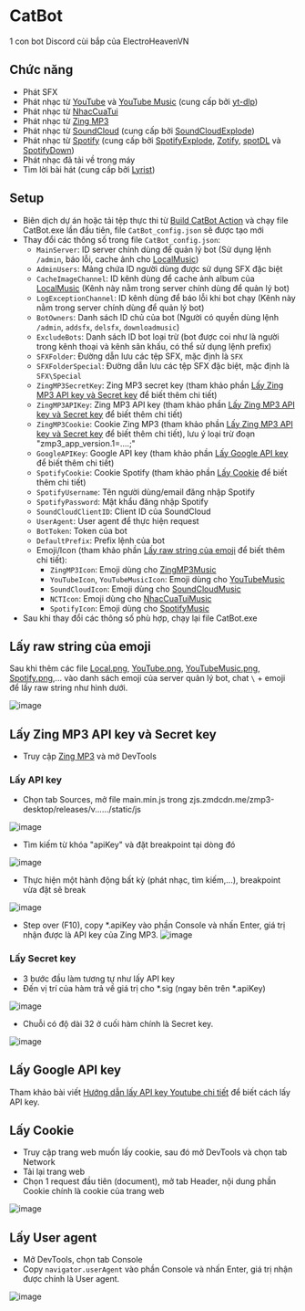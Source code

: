 ﻿# CatBot
1 con bot Discord cùi bắp của ElectroHeavenVN
## Chức năng
- Phát SFX
- Phát nhạc từ [YouTube](https://www.youtube.com/) và [YouTube Music](https://music.youtube.com/) (cung cấp bởi [yt-dlp](https://github.com/yt-dlp/yt-dlp))
- Phát nhạc từ [NhacCuaTui](https://www.nhaccuatui.com/)
- Phát nhạc từ [Zing MP3](https://zingmp3.vn/)
- Phát nhạc từ [SoundCloud](https://soundcloud.com/) (cung cấp bởi [SoundCloudExplode](https://github.com/jerry08/SoundCloudExplode))
- Phát nhạc từ [Spotify](https://spotify.com/) (cung cấp bởi [SpotifyExplode](https://github.com/jerry08/SpotifyExplode), [Zotify](https://github.com/zotify-dev/zotify), [spotDL](https://github.com/spotDL/spotify-downloader) và [SpotifyDown](https://spotifydown.com/))
- Phát nhạc đã tải về trong máy
- Tìm lời bài hát (cung cấp bởi [Lyrist](https://lyrist.vercel.app/))
## Setup
- Biên dịch dự án hoặc tải tệp thực thi từ [Build CatBot Action](../../actions/workflows/Build.yml) và chạy file CatBot.exe lần đầu tiên, file `CatBot_config.json` sẽ được tạo mới
- Thay đổi các thông số trong file `CatBot_config.json`:
	+ `MainServer`: ID server chính dùng để quản lý bot (Sử dụng lệnh `/admin`, báo lỗi, cache ảnh cho [LocalMusic](Music/Local/LocalMusic.cs))
	+ `AdminUsers`: Mảng chứa ID người dùng được sử dụng SFX đặc biệt
	+ `CacheImageChannel`: ID kênh dùng để cache ảnh album của [LocalMusic](Music/Local/LocalMusic.cs) (Kênh này nằm trong server chính dùng để quản lý bot)
	+ `LogExceptionChannel`: ID kênh dùng để báo lỗi khi bot chạy (Kênh này nằm trong server chính dùng để quản lý bot)
	+ `BotOwners`: Danh sách ID chủ của bot (Người có quyền dùng lệnh `/admin`, `addsfx`, `delsfx`, `downloadmusic`)
	+ `ExcludeBots`: Danh sách ID bot loại trừ (bot được coi như là người trong kênh thoại và kênh sân khấu, có thể sử dụng lệnh prefix)
	+ `SFXFolder`: Đường dẫn lưu các tệp SFX, mặc định là `SFX`
	+ `SFXFolderSpecial`: Đường dẫn lưu các tệp SFX đặc biệt, mặc định là `SFX\Special`
	+ `ZingMP3SecretKey`: Zing MP3 secret key (tham khảo phần [Lấy Zing MP3 API key và Secret key](#lay-zing-mp3-api-key-va-secret-key) để biết thêm chi tiết)
	+ `ZingMP3APIKey`: Zing MP3 API key (tham khảo phần [Lấy Zing MP3 API key và Secret key](#lay-zing-mp3-api-key-va-secret-key) để biết thêm chi tiết)
	+ `ZingMP3Cookie`: Cookie Zing MP3 (tham khảo phần [Lấy Zing MP3 API key và Secret key](#lay-zing-mp3-api-key-va-secret-key) để biết thêm chi tiết), lưu ý loại trừ đoạn "zmp3_app_version.1=....;"
	+ `GoogleAPIKey`: Google API key (tham khảo phần [Lấy Google API key](#lay-google-api-key) để biết thêm chi tiết)
	+ `SpotifyCookie`: Cookie Spotify (tham khảo phần [Lấy Cookie](#lay-cookie) để biết thêm chi tiết)
	+ `SpotifyUsername`: Tên người dùng/email đăng nhập Spotify
	+ `SpotifyPassword`: Mật khẩu đăng nhập Spotify
	+ `SoundCloudClientID`: Client ID của SoundCloud
	+ `UserAgent`: User agent để thực hiện request
	+ `BotToken`: Token của bot
	+ `DefaultPrefix`: Prefix lệnh của bot
	+ Emoji/Icon (tham khảo phần [Lấy raw string của emoji](#lay-raw-string-cua-emoji) để biết thêm chi tiết):
		+ `ZingMP3Icon`: Emoji dùng cho [ZingMP3Music](Music/ZingMP3/ZingMP3Music.cs)
		+ `YouTubeIcon`, `YouTubeMusicIcon`: Emoji dùng cho [YouTubeMusic](Music/YouTube/YouTubeMusic.cs)
		+ `SoundCloudIcon`: Emoji dùng cho [SoundCloudMusic](Music/SoundCloud/SoundCloudMusic.cs)
		+ `NCTIcon`: Emoji dùng cho [NhacCuaTuiMusic](Music/NhacCuaTui/NhacCuaTuiMusic.cs)
		+ `SpotifyIcon`: Emoji dùng cho [SpotifyMusic](Music/Spotify/SpotifyMusic.cs)
- Sau khi thay đổi các thông số phù hợp, chạy lại file CatBot.exe
## Lấy raw string của emoji
Sau khi thêm các file [Local.png](Files/Images/Local.png), [YouTube.png](Files/Images/YouTube.png), [YouTubeMusic.png](Files/Images/YouTubeMusic.png),  [Spotify.png](Files/Images/Spotify.png),... vào danh sách emoji của server quản lý bot, chat `\` + emoji để lấy raw string như hình dưới.

![image](ReadMeResources/raw_emoji_string.png)
## Lấy Zing MP3 API key và Secret key
- Truy cập [Zing MP3](https://zingmp3.vn/) và mở DevTools
### Lấy API key
- Chọn tab Sources, mở file main.min.js trong zjs.zmdcdn.me/zmp3-desktop/releases/v....../static/js

![image](ReadMeResources/zing_mp3_api_key_1.png)
- Tìm kiếm từ khóa "apiKey" và đặt breakpoint tại dòng đó
 
![image](ReadMeResources/zing_mp3_api_key_2.png)
- Thực hiện một hành động bất kỳ (phát nhạc, tìm kiếm,...), breakpoint vừa đặt sẽ break
 
![image](ReadMeResources/zing_mp3_api_key_3.png)
- Step over (F10), copy *.apiKey vào phần Console và nhấn Enter, giá trị nhận được là API key của Zing MP3.
![image](ReadMeResources/zing_mp3_api_key_4.png)

### Lấy Secret key
- 3 bước đầu làm tương tự như lấy API key
- Đến vị trí của hàm trả về giá trị cho *.sig (ngay bên trên *.apiKey)

![image](ReadMeResources/zing_mp3_secret_key_1.png)
- Chuỗi có độ dài 32 ở cuối hàm chính là Secret key.

![image](ReadMeResources/zing_mp3_secret_key_2.png)

## Lấy Google API key
Tham khảo bài viết [Hướng dẫn lấy API key Youtube chi tiết](https://www.magetop.com/blog/cach-lay-api-key-youtube/) để biết cách lấy API key.

## Lấy Cookie
- Truy cập trang web muốn lấy cookie, sau đó mở DevTools và chọn tab Network
- Tải lại trang web
- Chọn 1 request đầu tiên (document), mở tab Header, nội dung phần Cookie chính là cookie của trang web

![image](ReadMeResources/cookie_1.png)

## Lấy User agent
- Mở DevTools, chọn tab Console
- Copy `navigator.userAgent` vào phần Console và nhấn Enter, giá trị nhận được chính là User agent. 

![image](ReadMeResources/user_agent_1.png)
